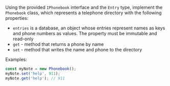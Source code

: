 
Using the provided `IPhonebook` interface and the `Entry` type, implement the `Phonebook` class, which represents a telephone directory with the following properties:

- `entries` is a database, an object whose entries represent names as keys and phone numbers as values. The property must be immutable and read-only
- `get` - method that returns a phone by name
- `set` - method that writes the name and phone to the directory

Examples:
```typescript
const myNote = new Phonebook();
myNote.set('help', 911);
myNote.get('help'); // 911
```
